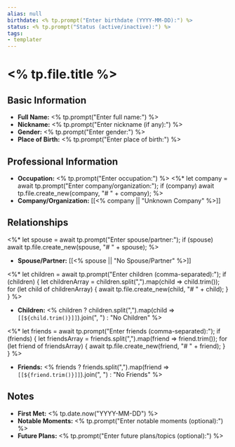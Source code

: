```yaml
---
alias: null
birthdate: <% tp.prompt("Enter birthdate (YYYY-MM-DD):") %>
status: <% tp.prompt("Status (active/inactive):") %>
tags:
- templater
---
```


# <% tp.file.title %>

## Basic Information
- **Full Name:** <% tp.prompt("Enter full name:") %>
- **Nickname:** <% tp.prompt("Enter nickname (if any):") %>
- **Gender:** <% tp.prompt("Enter gender:") %>
- **Place of Birth:** <% tp.prompt("Enter place of birth:") %>

## Professional Information
- **Occupation:** <% tp.prompt("Enter occupation:") %>
<%*
let company = await tp.prompt("Enter company/organization:");
if (company) await tp.file.create_new(company, "# " + company);
%>
- **Company/Organization:** [[<% company || "Unknown Company" %>]]

## Relationships
<%*
let spouse = await tp.prompt("Enter spouse/partner:");
if (spouse) await tp.file.create_new(spouse, "# " + spouse);
%>
- **Spouse/Partner:** [[<% spouse || "No Spouse/Partner" %>]]

<%*
let children = await tp.prompt("Enter children (comma-separated):");
if (children) {
    let childrenArray = children.split(",").map(child => child.trim());
    for (let child of childrenArray) {
        await tp.file.create_new(child, "# " + child);
    }
}
%>
- **Children:** <% children ? children.split(",").map(child => `[[${child.trim()}]]`).join(", ") : "No Children" %>

<%*
let friends = await tp.prompt("Enter friends (comma-separated):");
if (friends) {
    let friendsArray = friends.split(",").map(friend => friend.trim());
    for (let friend of friendsArray) {
        await tp.file.create_new(friend, "# " + friend);
    }
}
%>
- **Friends:** <% friends ? friends.split(",").map(friend => `[[${friend.trim()}]]`).join(", ") : "No Friends" %>

## Notes
- **First Met:** <% tp.date.now("YYYY-MM-DD") %>
- **Notable Moments:** <% tp.prompt("Enter notable moments (optional):") %>
- **Future Plans:** <% tp.prompt("Enter future plans/topics (optional):") %>
